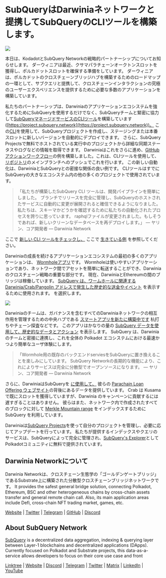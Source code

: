 # SubQueryはDarwiniaネットワークと提携してSubQueryのCLIツールを構築します。

![](https://miro.medium.com/max/1400/1*96OGWsQrxNGC5rblYxhdAw.jpeg)

本日は、KodadotとSubQuery Networkの戦略的パートナーシップについてお知らせします。 ダーウィニアは最近、クサマパラチェーンオークトンスロットを獲得し、ポルカドットスロットを確保する準備をしています。 ダーウィニアは、ポルカドットのクロスチェーンブリッジハブを構築するためのロードマップの一環として、サブクエリと提携して、クロスチェーンインタラクションの究極のユーザーエクスペリエンスを提供するために必要な多数のアプリケーションを構築しています。

私たちのパートナーシップは、Darwiniaのアプリケーションエコシステムを強化するためにSubQueryを使用するだけでなく、SubQueryチームと緊密に協力して[SubQueryマネージドサービスのCLIツール](https://github.com/fewensa/subquery-cli)を構築しています([https://project.subquery.network](https://project.subquery.network))。 この[CLI](https://github.com/fewensa/subquery-cli)を使用して、SubQueryプロジェクトを作成し、ステージングまたは本番スロットに新しいバージョンを自動的にデプロイできます。 さらに、SubQuery Projectsで無料でホストされている実行中のプロジェクトから詳細な同期ステータスやログなどの情報を取得できます。 Darwiniaはこれをさらに進め、[GitHubアクションワークフロー](https://github.com/darwinia-network/bridger/blob/master/.github/workflows/subquery-prod.yml)の例を構築しました。これは、CLIツールを使用して、[リポジトリ](https://github.com/darwinia-network/bridger/blob/master/.github/workflows/subquery-prod.yml)のメインブランチへのプッシュでこれを行います。 この新しい自動化は、DarwiniaとSubQueryとの密接な関係の良い例です。 CLIツールはすでにSubQueryの大きなエコシステム内の他の多くのプロジェクトで使用されています。
> 「私たちが構築したSubQuery CLI ツールは、開発パイプラインを簡単にしました。 ブランチでリリースを完全に管理し、SubQueryのホストされたサービスに自動的に変更が展開されると確信できるようになりました。 私たちは、スキーマかどうかを確認するために私たちの自動化されたプロセスを誇りに思っています。 raphqlファイルが変更されました。もしそうであれば、新しいクリーンなデータベースを再デプロイします。」 — ヤリン、コア開発者 — Darwinia Network


ここで [新しい CLI ツールをチェックし、](https://github.com/fewensa/subquery-cli) ここで [生きている例](https://github.com/darwinia-network/bridger/blob/master/.github/workflows/subquery-prod.yml) を参照してください。

Darwiniaの成長を続けるアプリケーションエコシステムの最初の多くのアプリケーションは、 [Wormholeアプリ](https://wormhole.darwinia.network/)です。 Wormholeは使いやすいアプリケーションであり、ネットワーク間でアセットを簡単に転送することができ、Darwiniaのクロスチェーン戦略の重要な部分です。 現在、DarwiniaとEthereumの間のブリッジは稼働しています。 [SubQuery は、ワームホールに関連する Darwinia/Crab/Pangolin アドレスで発生した歴史的な送金やイベント](https://explorer.subquery.network/subquery/darwinia-network/wormhole-darwinia) を表示するために使用されます。 を選択します。

![](https://miro.medium.com/max/1400/1*p3V-lvW6BmEVZXaDYDY7mw.png)

Darwiniaのチームは、ガバナンスを含むすべてのDarwiniaネットワークの相互作用を管理するための中央ハブである [スマートアプリを新たに構築中です](https://apps.darwinia.network/) 杭打ちやチェーン探査などです。 このアプリはかなりの量の [SubQuery データを使用して、歴史的なデータとアクション](https://explorer.subquery.network/subquery/darwinia-network/smart-app-crab) を表示します。 SubQuery は、Darwinia のチームと密接に連携し、これを全体の Polkadot エコシステムにおける最速かつより簡単なユーザ体験にします。
> 「Wormhole用の既存のバックエンドserviesをSubQueryに置き換えることを楽しみにしています。 SubQuery Networkの長期的な機能により、これによりサービスは完全に分散型でオープンソースになります。 — ヤリン、コア開発者 — Darwinia Network


さらに、DarwiniaはSubQueryを [に使用して、](https://explorer.subquery.network/subquery/darwinia-network/home-plo-polkadot) 彼らの [Parachain Loan Offering ウェブサイト](https://darwinia.network/plo_contribute)の背後にあるデータを提供しています。 Crab は Kusama で既にスロットを獲得していますが、Darwinia のキャンペーンに貢献するには遅すぎることはありません。 彼らはまた、ネットワーク内で作成されたすべてのブロックに対して [Merkle Mountain range](https://explorer.subquery.network/subquery/darwinia-network/darwinia-mmr) をインデックスするために SubQuery を利用しています。

Darwiniaは[SubQuery Projects](https://project.subquery.network/)を使って自分のプロジェクトを管理し、必要に応じてアップデートを行っています。 私たちが提供するインデックスやクエリのサービスは、SubQueryによって完全に管理され、[SubQuery's Explorer](https://explorer.subquery.network/)としてPolkadotコミュニティに無料で提供されています。

## Darwinia Networkについて

Darwinia Networkは、クロスチェーン生態学の「ゴールデンゲートブリッジ」であるSubstrate上に構築された分散型クロスチェーンブリッジネットワークです。 It provides the safest general bridge solution, connecting Polkadot, Ethereum, BSC and other heterogeneous chains by cross-chain assets transfer and general remote chain call. Also, its main application areas include Defi, cross-chain NFT trading market, games, etc.

[Website](https://darwinia.network/) | [Twitter](https://twitter.com/DarwiniaNetwork) | [Telegram](https://t.me/DarwiniaNetwork) | [GitHub](https://github.com/darwinia-network) | [Discord](https://discord.gg/KMZVeyM)

## About SubQuery Network

[SubQuery](https://subquery.network/) is a decentralized data aggregation, indexing & querying layer between Layer-1 blockchains and decentralized applications (DApps). Currently focused on Polkadot and Substrate projects, this data-as-a-service allows developers to focus on their core use case and front

[Linktree](https://linktr.ee/subquerynetwork) | [Website](https://subquery.network/) | [Discord](https://discord.com/invite/78zg8aBSMG) | [Telegram](https://t.me/subquerynetwork) | [Twitter](https://twitter.com/subquerynetwork) | [Matrix](https://matrix.to/#/#subquery:matrix.org) | [LinkedIn](https://www.linkedin.com/company/subquery) | [YouTube](https://www.youtube.com/channel/UCi1a6NUUjegcLHDFLr7CqLw)
